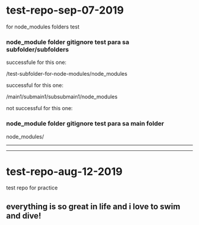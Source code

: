 # test-repo-sep-07-2019
for node_modules folders test

### node_module folder gitignore test para sa subfolder/subfolders

successfule for this one:

/test-subfolder-for-node-modules/node_modules


successful for this one:

/main1/submain1/subsubmain1/node_modules


not successful for this one:

### node_module folder gitignore test para sa main folder
node_modules/

---
---



# test-repo-aug-12-2019
test repo for practice

## everything is so great in life and i love to swim and dive!
